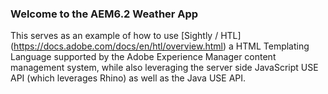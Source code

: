 ### Welcome to the AEM6.2 Weather App

This serves as an example of how to use [Sightly / HTL] (https://docs.adobe.com/docs/en/htl/overview.html) a HTML Templating Language supported by the Adobe Experience Manager content management system, while also leveraging the server side JavaScript USE API (which leverages Rhino) as well as the Java USE API. 
